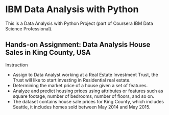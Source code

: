 # IBM Data Analysis with Python
This is a Data Analysis with Python Project (part of Coursera IBM Data Science Professional).

## Hands-on Assignment: Data Analysis House Sales in King County, USA

Instruction
- Assign to Data Analyst working at a Real Estate Investment Trust, the Trust will like to start investing in Residential real estate.
- Determining the market price of a house given a set of features.
- Analyze and predict housing prices using attributes or features such as square footage, number of bedrooms, number of floors, and so on.
- The dataset contains house sale prices for King County, which includes Seattle, it includes homes sold between May 2014 and May 2015.
